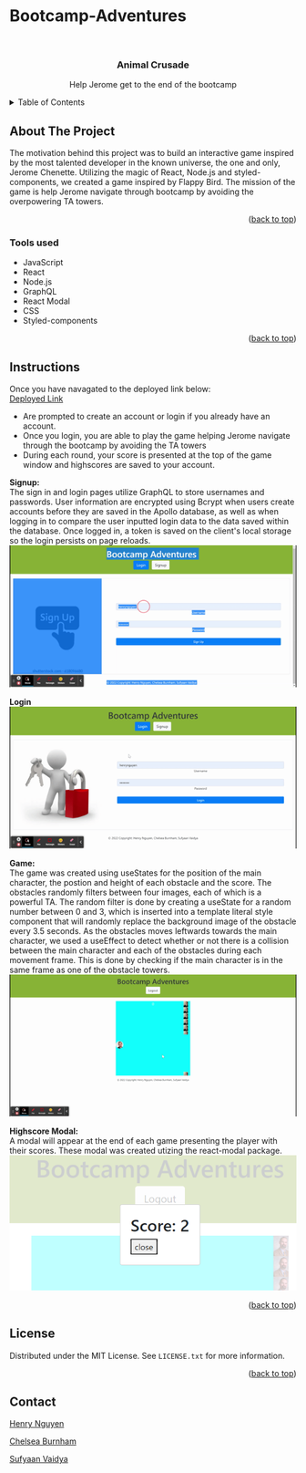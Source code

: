 # Bootcamp-Adventures

<div id="top"></div>

<br />
<div align="center">


<h3 align="center">Animal Crusade</h3>

  <p align="center">
    Help Jerome get to the end of the bootcamp
    <br />
  </p>
</div>

<details>
  <summary>Table of Contents</summary>
  <ol>
    <li>
      <a href="#about-the-project">About The Project</a>
      <ul>
        <li><a href="#tools-used">Tools used</a></li>
      </ul>
    </li>
    <li>
      <a href="#instructions">Instructions</a>
        </li>
    <li><a href="#Collaborators">Collaborators</a></li>
    <li><a href="#license">License</a></li>
    <li><a href="#contact">Contact</a></li>
  </ol>
</details>

## About The Project

The motivation behind this project was to build an interactive game inspired by the most talented developer in the known universe, the one and only, Jerome Chenette. Utilizing the magic of React, Node.js and styled-components, we created a game inspired by Flappy Bird. The mission of the game is help Jerome navigate through bootcamp by avoiding the overpowering TA towers. 

<p align="right">(<a href="#top">back to top</a>)</p>

### Tools used

* JavaScript
* React
* Node.js
* GraphQL
* React Modal
* CSS
* Styled-components

<p align="right">(<a href="#top">back to top</a>)</p>

## Instructions

Once you have navagated to the deployed link below:
<br> 
[Deployed Link](https://bootcamp-adventures.herokuapp.com/)

- Are prompted to create an account or login if you already have an account.
- Once you login, you are able to play the game helping Jerome navigate through the bootcamp by avoiding the TA towers
- During each round, your score is presented at the top of the game window and highscores are saved to your account. 

<b>Signup:</b>
<br>
The sign in and login pages utilize GraphQL to store usernames and passwords. User information are encrypted using Bcrypt when users create accounts before they are saved in the Apollo database, as well as when logging in to compare the user inputted login data to the data saved within the database. Once logged in, a token is saved on the client's local storage so the login persists on page reloads. 
![Signup Gif](readme_gifs/signup.gif)

<b>Login</b>
<br>
![Login Gif](readme_gifs/login.gif)

<b>Game:</b>
<br>
The game was created using useStates for the position of the main character, the postion and height of each obstacle and the score. The obstacles randomly filters between four images, each of which is a powerful TA. The random filter is done by creating a useState for a random number between 0 and 3, which is inserted into a template literal style component that will randomly replace the background image of the obstacle every 3.5 seconds. As the obstacles moves leftwards towards the main character, we used a useEffect to detect whether or not there is a collision between the main character and each of the obstacles during each movement frame. This is done by checking if the main character is in the same frame as one of the obstacle towers.
![Game Gif](readme_gifs/game.gif)

<b>Highscore Modal:</b>
<br>
A modal will appear at the end of each game presenting the player with their scores. These modal was created utizing the react-modal package.
![Highscore Modal](readme_gifs/highscore_modal.png)

<p align="right">(<a href="#top">back to top</a>)</p>

## License

Distributed under the MIT License. See `LICENSE.txt` for more information.

<p align="right">(<a href="#top">back to top</a>)</p>

## Contact

[Henry Nguyen](hln11244@gmail.com) 

[Chelsea Burnham](chelseaburnham0@gmail.com)

[Sufyaan Vaidya](vaidyasufyaan@gmail.com)




